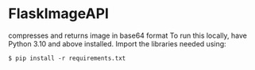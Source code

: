 # FlaskImageAPI
compresses and returns image in base64 format
To run this locally, have Python 3.10 and above installed.
Import the libraries needed using:
```
$ pip install -r requirements.txt
```
